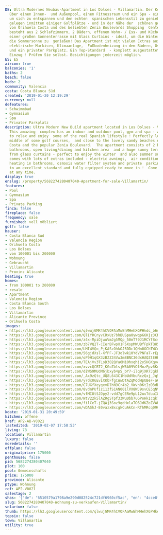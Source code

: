 ```yaml
---
DE: Ultra Modernes Neubau-Apartment in Los Dolses - Villamartin. Der Komplex verfügt
  über einen Innen-  und Außenpool, einen Fitnessraum und ein Spa - ein idealer Ort,
  um sich zu entspannen und den echten  spanischen Lebensstil zu genießen ! Perfekt
  gelegen inmitten einiger Golfplätze - und in der Nähe der  schönen goldgelben Sandstrände
  von Orihuela Costa und des beliebten Zenia Boulevards Shopping  Centers. Die Wohnung
  besteht aus 2 Schlafzimmern, 2 Bädern, offenem Wohn- / Ess- und Küchenbereich  und
  einer großen Sonnenterrasse mit Glass Curtains - ideal, um die Winter- und auch
  die Sommersonne zu  genießen! Das Apartment ist mit vielen Extras ausgestattet -
  elektrische Markisen, Klimaanlage,  Fußbodenheizung in den Bädern, Osmose-Wasserfiltersystem
  und ein privater Parkplatz. Ein Top-Standard  - komplett ausgestattet - fertig zum
  Einzug ! Prüfen Sie selbst. Besichtigungen jederzeit möglich.
ES: ES
aircon: true
balconies: '1'
baths: 2
beach: false
beds: 2
community: Valencia
costa: Costa Blanca Süd
created: '2019-01-20 12:19:29'
currency: null
defeatures:
- Schwimmbad
- Gymnasium
- Spa
- Privater Parkplatz
description: Ultra Modern New Build apartment located in Los Dolses - Villamartin.
  This amazing  complex has an indoor and outdoor pool, gym and spa - an ideal place
  to relax and enjoy  some of the real Spanish lifestyle ! Perfectly located in the
  middle of some golf courses,  and close to the lovely sandy beaches of Orihuela
  Costa and the popular Zenia Boulevard.  The apartment consists of 2 bedrooms, 2
  bathrooms, open living/dining and kitchen area  and a huge sunny terrace which benefits
  from glass curtains - perfect to enjoy the winter  and also summer sun! The apartment
  comes with lots of extras included - electric awnings,  air conditioning, underfloor
  heating in bathrooms, osmosis water filter system and private  parking. Furnished
  to an excellent standard and fully equipped ready to move in !  Come and see. Viewings
  at any time.
display: true
enslug: /property/5682274280407040-Apartment-for-sale-Villamartin/
features:
- Pool
- Gymnasium
- Spa
- Private Parking
finca: false
fireplace: false
frequency: sale
furnished: voll möbliert
golf: false
hauser:
- Costa Blanca Sud
- Valencia Region
- Orihuela Costa
- Los Dolses
- von 100001 bis 200000
- Wohnung
- Gebraucht
- Villamartin
- Provinz Alicante
heating: true
homes:
- from 100001 to 200000
- resale
- Apartment
- Valencia Region
- Costa Blanca South
- Los Dolses
- Villamartin
- Alicante Province
- Orihuela Costa
images:
- https://lh3.googleusercontent.com/qlwujGMK4hCVOFAaMwEhMHehXGPHkdc_b6u2X8994xwuLxI7oRAIKXqUeNHK-pf4ZESe8IsDGun99S3Utxb80g=w640-rj-e30-l100
- https://lh3.googleusercontent.com/QlIYRCnyvCRxUz7bhBUSpaOywqpG6Kjz3CNAKpW-QKQu9osjYf5di1QJQ5En0DEsHN8JaVg5d5hgPRfvF-6b=w640-rj-e30-l100
- https://lh3.googleusercontent.com/z4x-MpiOjwuVmJg5MQp_50mT79J1MCYf8csGdW0fN6xMvztYNNtNF0Za3eUnrfSCORPdh-T3xs_eMD2y3ZGj=w640-rj-e30-l100
- https://lh3.googleusercontent.com/zb7VQ2T-CIerBFwpX1F5XspMWUBfFpkTQH5tBwLKK0OuPVs5pvQSb_Re9HPMqgycOGcYWQ8oHR-JLFpFsAY=w640-rj-e30-l100
- https://lh3.googleusercontent.com/LMI4VQo_PjKASzOhkOJ5DDc1QNn0OChTWCec73vfq2hjQrnPE_b40pZdJ-FGpZsqAOje4vyWIdbn0iZVeZNr=w640-rj-e30-l100
- https://lh3.googleusercontent.com/56gjdXsl-XfPF-JF3olwk10YdVPNFaT-rEpLCIysIcvdwfU14EommWD2_-mYfXCTSlFTL6XPgErLj17Fd5Jw=w640-rj-e30-l100
- https://lh3.googleusercontent.com/oP9H1qGX3zBZZ34Vw3m8BNC36dxHAQZtEHHhkcVIHtIbeuuQ5R_UpP2PLitaEGHrSx15E718kvsdDy9Zh8A=w640-rj-e30-l100
- https://lh3.googleusercontent.com/TEAjVv3TLoD3O2QYa0MiOhxqhj2y5HGKqyq9WgNr25euKRyiy7LIPj_d0FgMma1PNaxtW0pTq4SsGIB2OpPdqA=w640-rj-e30-l100
- https://lh3.googleusercontent.com/xvvcQCBT2_KGoZblsjW5A09VOlMozFpv6Kq-7NJf02Z_SZCvbGkaQcmMNRXq51A1naAJEGGC1bKQRt_nBjU=w640-rj-e30-l100
- https://lh3.googleusercontent.com/diWS9MUdM6jbxyb4pS_bY7-ilq9jXR7JgkbooRctNdb96RAP7T6iQHIvOELEziPQe-NPk94sVUGnxp_Ef81SlA=w640-rj-e30-l100
- https://lh3.googleusercontent.com/_Ax9zQtc_UQ8L643C1HbUdVbuRczQxj_Jq5unbuLtsh3OLo7-hRkRorGiLKnDSAK7jeMIJgO412-uh0OV0g=w640-rj-e30-l100
- https://lh3.googleusercontent.com/y7dx06EviXKbFfgCWwDtAZqModHpUBeF-a6pyyCHOECQITA3hpI5eTcx4zLQXoOTJJmcH1nH8WcgbrA30G4=w640-rj-e30-l100
- https://lh3.googleusercontent.com/C7UGfXeygxvDlhN9Cr4b2_VWvh0KtIzD3dDYSR8eeOZQgfcsJPyqRgKnq1IBoU4tjUNJzfiOl1SR6ig9NCk=w640-rj-e30-l100
- https://lh3.googleusercontent.com/8vdnPUfiz113fS1AN001lVX8WJ9svCE5qNVPLAejLcgYSW1YpcfC7EtXU1lL8vjug-gVhSXrKZHIgcEeJlrp=w640-rj-e30-l100
- https://lh3.googleusercontent.com/vfMI8tSJDpy2-vdd7gCERe9pL12uuTduuI8MoK5DYN72NdAzscCz7dodhIQ6z7wD9sR2ZAdriMAJDK7QChiC=w640-rj-e30-l100
- https://lh3.googleusercontent.com/WtV22k5lAZRgSTpf33WuUbb7uGPoHkIcqk7rLqPjTFLPlYRdmrqGbbWa8mU4cwnWqQLoYAsHNYhWH6wZBHE=w640-rj-e30-l100
- https://lh3.googleusercontent.com/filCeT-jZQWj3Soz9qdHxlaTO6JdKZoZVAH1Vs1pSzSE7vwJMAcr8IjkSkHGzOl5i7Pzuh7lFsCPiiccO6uP=w640-rj-e30-l100
- https://lh3.googleusercontent.com/vDAShJ-E0vazxBxcgkCuAkCn-RThMRcq09CxnCDpyS_Z8UyuGqRHwr7R6BTH-BBFg07f5_n3abSATkLWnMwa=w640-rj-e30-l100
kdate: '2019-01-31 20:49:59'
kitchen: offene
kref: AP2-AB-V0021
lastedited: '2019-02-07 17:58:53'
living: 73
location: Villamartin
luxury: false
moredetails: ''
offplan: false
originalprice: 175000
penthouse: false
pid: 5682274280407040
plot: 100
pool: Gemeinschafts
price: 175000
province: Alicante
ptype: Wohnung
ref: AP2-V0021
salestage: 2
shas: '{"de": "6510579a1798a9e290d082524c721df6960cf5ac", "en": "4cce8f2ab4f537cd3a887450d4b526c5cd30b460"}'
slug: 5682274280407040-Wohnung-zu-verkaufen-Villamartin/
solarium: false
thumb: https://lh3.googleusercontent.com/qlwujGMK4hCVOFAaMwEhMHehXGPHkdc_b6u2X8994xwuLxI7oRAIKXqUeNHK-pf4ZESe8IsDGun99S3Utxb80g=w400-h240-n-rj-e30-l100
topsix: false
town: Villamartin
utility: true
---
```

